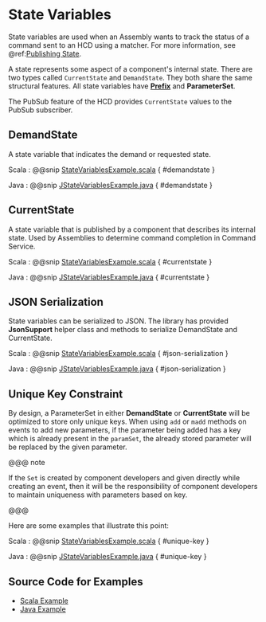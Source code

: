# State Variables

State variables are used when an Assembly wants to track the status of a command sent to an HCD using
a matcher.  For more information, see @ref:[Publishing State](../framework/publishing-state.md).

A state represents some aspect of a component's internal state. There are two types called `CurrentState` and `DemandState`. 
They both share the same structural features. All state variables have **[Prefix](commands.html#Source)** and **ParameterSet**.

The PubSub feature of the HCD provides `CurrentState` values to the PubSub subscriber.

## DemandState

A state variable that indicates the demand or requested state.

Scala
:   @@snip [StateVariablesExample.scala](../../../../examples/src/test/scala/example/params/StateVariablesExample.scala) { #demandstate }

Java
:   @@snip [JStateVariablesExample.java](../../../../examples/src/test/java/example/params/JStateVariablesExample.java) { #demandstate }


## CurrentState

A state variable that is published by a component that describes its internal state. Used by Assemblies to determine command completion in Command Service.

Scala
:   @@snip [StateVariablesExample.scala](../../../../examples/src/test/scala/example/params/StateVariablesExample.scala) { #currentstate }

Java
:   @@snip [JStateVariablesExample.java](../../../../examples/src/test/java/example/params/JStateVariablesExample.java) { #currentstate }


## JSON Serialization
State variables can be serialized to JSON. The library has provided **JsonSupport** helper class and methods to serialize DemandState and CurrentState.

Scala
:   @@snip [StateVariablesExample.scala](../../../../examples/src/test/scala/example/params/StateVariablesExample.scala) { #json-serialization }

Java
:   @@snip [JStateVariablesExample.java](../../../../examples/src/test/java/example/params/JStateVariablesExample.java) { #json-serialization }

## Unique Key Constraint

By design, a ParameterSet in either **DemandState** or **CurrentState** will be optimized to store only unique keys.
When using `add` or `madd` methods on events to add new parameters, if the parameter being added has a key which is already present in the `paramSet`,
the already stored parameter will be replaced by the given parameter. 
 
@@@ note

If the `Set` is created by component developers and given directly while creating an event, then it will be the responsibility of component developers to maintain uniqueness with
parameters based on key.

@@@    

Here are some examples that illustrate this point:

Scala
:   @@snip [StateVariablesExample.scala](../../../../examples/src/test/scala/example/params/StateVariablesExample.scala) { #unique-key }

Java
:   @@snip [JStateVariablesExample.java](../../../../examples/src/test/java/example/params/JStateVariablesExample.java) { #unique-key }

## Source Code for Examples

* [Scala Example]($github.base_url$/examples/src/test/scala/example/params/StateVariablesExample.scala)
* [Java Example]($github.base_url$/examples/src/test/java/example/params/JStateVariablesExample.java)